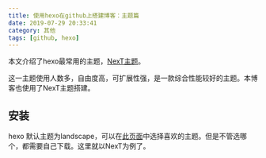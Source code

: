 ```yaml
---
title: 使用hexo在github上搭建博客：主题篇
date: 2019-07-29 20:33:41
category: 其他
tags: [github, hexo]
---
```


 本文介绍了hexo最常用的主题，[NexT主题](https://theme-next.org/)。

 这一主题使用人数多，自由度高，可扩展性强，是一款综合性能较好的主题。本博客也使用了NexT主题搭建。

 ## 安装
 hexo 默认主题为landscape，可以在[此页面](https://hexo.io/themes/)中选择喜欢的主题。但是不管选哪个，都需要自己下载。这里就以NexT为例了。

